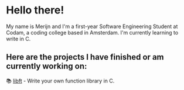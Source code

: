 # Hello there!

My name is Merijn and I'm a first-year Software Engineering Student at Codam, a coding college based in Amsterdam. I'm currently learning to write in C. 

## Here are the projects I have finished or am currently working on:

📚 [libft](https://github.com/merijnjong/libft) - Write your own function library in C.
